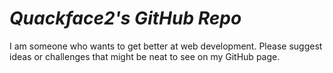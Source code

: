 # __*Quackface2's GitHub Repo*__
I am someone who wants to get better at web development.
Please suggest ideas or challenges that might be neat
to see on my GitHub page.
